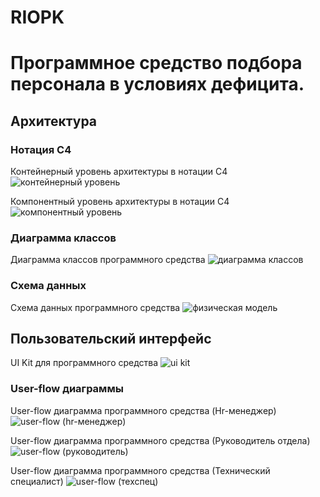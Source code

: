 # RIOPK
# Программное средство подбора персонала в условиях дефицита.

## Архитектура

### Нотация С4

Контейнерный уровень архитектуры в нотации С4
![контейнерный уровень](https://github.com/user-attachments/assets/2f26aa90-4e21-46e1-867d-852e94371621)


Компонентный уровень архитектуры в нотации С4
![компонентный уровень](https://github.com/user-attachments/assets/3d152296-9b1c-4838-a3bd-aa97e4f5a15c)

### Диаграмма классов

Диаграмма классов программного средства
![диаграмма классов](https://github.com/user-attachments/assets/ee0f1599-b5fb-4960-bcba-5b194ede6a0d)

### Схема данных

Схема данных программного средства
![физическая модель](https://github.com/user-attachments/assets/053c596d-c4b4-4aee-aba3-f9ad60430e00)


## Пользовательский интерфейс

UI Kit для программного средства 
![ui kit](https://github.com/user-attachments/assets/d6e4c41d-c6ef-4dc8-b5ee-086148b92cb2)

### User-flow диаграммы

User-flow диаграмма программного средства (Hr-менеджер)
![user-flow (hr-менеджер)](https://github.com/user-attachments/assets/6b9ebed4-f358-4e4a-b9ec-d99b956174a0)


User-flow диаграмма программного средства (Руководитель отдела)
![user-flow (руководитель)](https://github.com/user-attachments/assets/e51a35dc-ea9a-4168-aede-e873dcc49871)


User-flow диаграмма программного средства (Технический специалист)
![user-flow (техспец)](https://github.com/user-attachments/assets/a0b1e9b6-b7af-4647-9301-e51f6bdf1a51)







